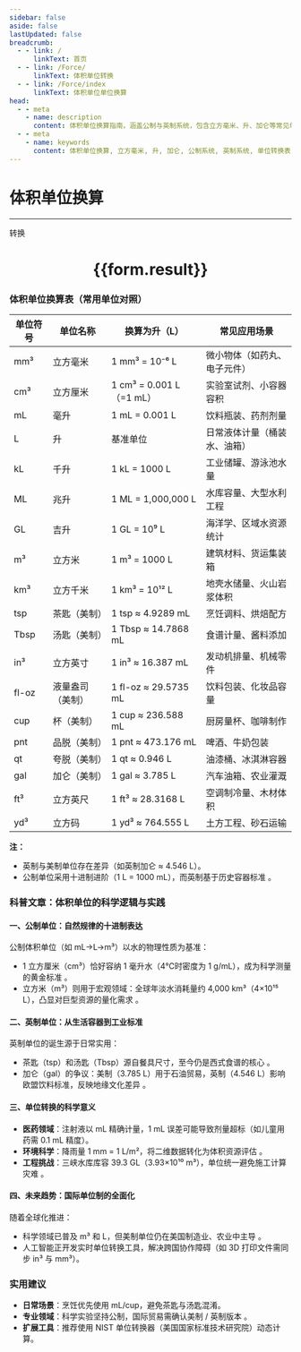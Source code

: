 ```yaml
---
sidebar: false
aside: false
lastUpdated: false
breadcrumb:
  - - link: /
      linkText: 首页
  - - link: /Force/
      linkText: 体积单位转换
  - - link: /Force/index
      linkText: 体积单位单位换算
head:
  - - meta
    - name: description
      content: 体积单位换算指南，涵盖公制与英制系统，包含立方毫米、升、加仑等常见单位对照表及科学实践应用解析，帮助您快速掌握单位之间的换算方法。
  - - meta
    - name: keywords
      content: 体积单位换算, 立方毫米, 升, 加仑, 公制系统, 英制系统, 单位转换表, 科学应用
---
```


# 体积单位换算
---
<script setup>
import { onMounted, reactive, inject ,ref  } from 'vue'
import { NButton,NForm ,NFormItem,NInput,NInputNumber,NSelect,NCard,useMessage ,NGrid ,NGi } from 'naive-ui'
import { defineClientComponent } from 'vitepress'
import { Force } from '../../files';
const convert = inject('convert')
const options =  [
  { "label": "立方毫米 (mm³)", "value": "mm3" },
  { "label": "立方厘米 (cm³)", "value": "cm3" },
  { "label": "毫升 (ml)", "value": "ml" },
  { "label": "升 (l)", "value": "l" },
  { "label": "千升 (kl)", "value": "kl" },
  { "label": "兆升 (Ml)", "value": "Ml" },
  { "label": "吉升 (Gl)", "value": "Gl" },
  { "label": "立方米 (m³)", "value": "m3" },
  { "label": "立方千米 (km³)", "value": "km3" },
  { "label": "茶匙 (tsp)", "value": "tsp" },
  { "label": "汤匙 (Tbs)", "value": "Tbs" },
  { "label": "立方英寸 (in³)", "value": "in3" },
  { "label": "液量盎司 (fl-oz)", "value": "fl-oz" },
  { "label": "杯 (cup)", "value": "cup" },
  { "label": "品脱 (pnt)", "value": "pnt" },
  { "label": "夸脱 (qt)", "value": "qt" },
  { "label": "加仑 (gal)", "value": "gal" },
  { "label": "立方英尺 (ft³)", "value": "ft3" },
  { "label": "立方码 (yd³)", "value": "yd3" }
];
const formRef = ref(null);
const rules = {
  number:{
    required: true,
    type: 'number',
    trigger: "blur"
  },
  to:{
    required: true,
    trigger: "select"
  },
  from:{
    required: true,
    trigger: "select"
  }
}
const form = reactive({
  number:null,
  to:'',
  from:'',
  result:'',
  title:'体积单位换算',
})
const convertHandler = (e) => {
   e.preventDefault();
  formRef.value?.validate((errors)=>{
    if (!errors) {
      form.result = `${form.number}${form.from} = ${convert(form.number).from(form.from).to(form.to)}${form.to}`
    }
  })
}
</script>

<n-form size="large" :model="form" ref='formRef' :rules="rules">
  <n-form-item label="数值"  path="number">
    <n-input-number size="large" style="width:100%" :min="0" v-model:value="form.number"   placeholder="请输入要转换的数值" />
  </n-form-item>
  <n-form-item label="从" path="from">
    <n-select  size="large" :options="options" v-model:value="form.from" placeholder="请选择原始单位" />
  </n-form-item>
  <n-form-item label="到" path="to">
    <n-select  size="large" :options="options" v-model:value="form.to" placeholder="请选择转换单位" />
  </n-form-item>
  <n-form-item>
    <n-button type="primary" style="width:100%" @click="convertHandler">转换</n-button>
  </n-form-item>
</n-form>
<n-card  embedded :bordered="false" hoverable>
  <div  style="text-align:center">
    <h1>{{form.result}}</h1>
  </div>
</n-card>


### 体积单位换算表（常用单位对照）

| 单位符号 | 单位名称     | 换算为升（L）          | 常见应用场景               |
| -------- | ------------ | ---------------------- | -------------------------- |
| mm³      | 立方毫米     | 1 mm³ = 10⁻⁶ L         | 微小物体（如药丸、电子元件） |
| cm³      | 立方厘米     | 1 cm³ = 0.001 L（=1 mL）| 实验室试剂、小容器容积     |
| mL       | 毫升         | 1 mL = 0.001 L          | 饮料瓶装、药剂剂量         |
| L        | 升           | 基准单位               | 日常液体计量（桶装水、油箱） |
| kL       | 千升         | 1 kL = 1000 L           | 工业储罐、游泳池水量       |
| ML       | 兆升         | 1 ML = 1,000,000 L      | 水库容量、大型水利工程     |
| GL       | 吉升         | 1 GL = 10⁹ L            | 海洋学、区域水资源统计     |
| m³       | 立方米       | 1 m³ = 1000 L           | 建筑材料、货运集装箱       |
| km³      | 立方千米     | 1 km³ = 10¹² L          | 地壳水储量、火山岩浆体积   |
| tsp      | 茶匙（美制） | 1 tsp ≈ 4.9289 mL       | 烹饪调料、烘焙配方         |
| Tbsp     | 汤匙（美制） | 1 Tbsp ≈ 14.7868 mL     | 食谱计量、酱料添加         |
| in³      | 立方英寸     | 1 in³ ≈ 16.387 mL       | 发动机排量、机械零件       |
| fl-oz    | 液量盎司（美制）| 1 fl-oz ≈ 29.5735 mL   | 饮料包装、化妆品容量       |
| cup      | 杯（美制）   | 1 cup ≈ 236.588 mL      | 厨房量杯、咖啡制作         |
| pnt      | 品脱（美制） | 1 pnt ≈ 473.176 mL      | 啤酒、牛奶包装             |
| qt       | 夸脱（美制） | 1 qt ≈ 0.946 L          | 油漆桶、冰淇淋容器         |
| gal      | 加仑（美制） | 1 gal ≈ 3.785 L         | 汽车油箱、农业灌溉         |
| ft³      | 立方英尺     | 1 ft³ ≈ 28.3168 L       | 空调制冷量、木材体积       |
| yd³      | 立方码       | 1 yd³ ≈ 764.555 L       | 土方工程、砂石运输         |

**注：**

- 英制与美制单位存在差异（如英制加仑 ≈ 4.546 L）。
- 公制单位采用十进制进阶（1 L = 1000 mL），而英制基于历史容器标准 。

### 科普文章：体积单位的科学逻辑与实践

#### 一、公制单位：自然规律的十进制表达

公制体积单位（如 mL→L→m³）以水的物理性质为基准：

- 1 立方厘米（cm³）恰好容纳 1 毫升水（4℃时密度为 1 g/mL），成为科学测量的黄金标准 。
- 立方米（m³）则用于宏观领域：全球年淡水消耗量约 4,000 km³（4×10¹⁵ L），凸显对巨型资源的量化需求 。

#### 二、英制单位：从生活容器到工业标准

英制单位的诞生源于日常实用：

- 茶匙（tsp）和汤匙（Tbsp）源自餐具尺寸，至今仍是西式食谱的核心 。
- 加仑（gal）的争议：美制（3.785 L）用于石油贸易，英制（4.546 L）影响欧盟饮料标准，反映地缘文化差异 。

#### 三、单位转换的科学意义

- **医药领域**：注射液以 mL 精确计量，1 mL 误差可能导致剂量超标（如儿童用药需 0.1 mL 精度）。
- **环境科学**：降雨量 1 mm = 1 L/m²，将二维数据转化为体积资源评估 。
- **工程挑战**：三峡水库库容 39.3 GL（3.93×10¹⁰ m³），单位统一避免施工计算灾难 。

#### 四、未来趋势：国际单位制的全面化

随着全球化推进：

- 科学领域已普及 m³ 和 L，但美制单位仍在美国制造业、农业中主导 。
- 人工智能正开发实时单位转换工具，解决跨国协作障碍（如 3D 打印文件需同步 in³ 与 mm³）。

### 实用建议

- **日常场景**：烹饪优先使用 mL/cup，避免茶匙与汤匙混淆。
- **专业领域**：科学实验坚持公制，国际贸易需确认美制 / 英制版本 。
- **扩展工具**：推荐使用 NIST 单位转换器（美国国家标准技术研究院）动态计算。
